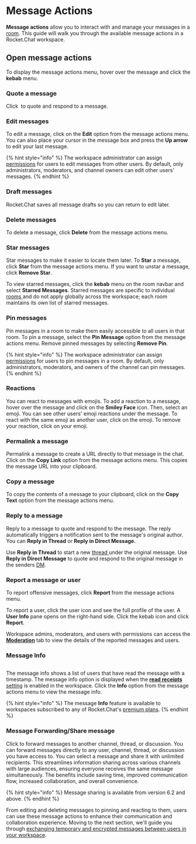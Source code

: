 # Message Actions

**Message actions** allow you to interact with and manage your messages in a [room](../rooms/). This guide will walk you through the available message actions in a Rocket.Chat workspace.

## Open message actions

To display the message actions menu, hover over the message and click the **kebab** menu.

### Quote a message

Click <img src="../../../.gitbook/assets/image (2) (1).png" alt="" data-size="line"> to quote and respond to a message.

### Edit messages

To edit a message, click on the **Edit** option from the message actions menu. You can also place your cursor in the message box and press the **Up arrow** to edit your last message.

{% hint style="info" %}
The workspace administrator can assign [permissions](../../workspace-administration/permissions/) for users to edit messages from other users. By default, only administrators, moderators, and channel owners can edit other users' messages.
{% endhint %}

### Draft messages

Rocket.Chat saves all message drafts so you can return to edit later.&#x20;

### Delete messages

To delete a message, click **Delete** from the message actions menu.

### Star messages

Star messages to make it easier to locate them later. To **Star** a message, click **Star** from the message actions menu. If you want to unstar a message, click **Remove Star**.

To view starred messages, click the **kebab** menu on the room navbar and select **Starred Messages**. Starred messages are specific to individual [rooms ](../rooms/)and do not apply globally across the workspace; each room maintains its own list of starred messages.

### Pin messages

Pin messages in a room to make them easily accessible to all users in that room. To pin a message, select the **Pin Message** option from the message actions menu. Remove pinned messages by selecting **Remove Pin**.

{% hint style="info" %}
The workspace administrator can assign [permissions](../../workspace-administration/permissions/) for  users to pin messages in a room. By default, only administrators, moderators, and owners of the channel can pin messages.
{% endhint %}

### Reactions

You can react to messages with emojis. To add a reaction to a message, hover over the message and click on the **Smiley Face** icon. Then, select an emoji. You can see other users' emoji reactions under the message. To react with the same emoji as another user, click on the emoji. To remove your reaction, click on your emoji.

### Permalink a message

Permalink a message to create a URL directly to that message in the chat. Click on the **Copy Link** option from the message actions menu. This copies the message URL into your clipboard.

### Copy a message

To copy the contents of a message to your clipboard, click on the **Copy Text** option from the message actions menu.

### Reply to a message

Reply to a message to quote and respond to the message. The reply automatically triggers a notification sent to the message's original author. You can **Reply in Thread** or **Reply in Direct Message.**

Use **Reply in Thread** to start a new [thread ](../rooms/threads/)under the original message. Use **Reply in Direct Message** to quote and respond to the original message in the senders [DM](../rooms/direct-messages/).

### Report a message or user

To report offensive messages, click **Report** from the message actions menu.

To report a user, click the user icon and see the full profile of the user. A **User Info** pane opens on the right-hand side. Click the kebab icon and click **Report**.&#x20;

Workspace admins, moderators, and users with permissions can access the [**Moderation**](../../workspace-administration/moderation.md) tab to view the details of the reported messages and users.

### Message Info

<figure><img src="../../../.gitbook/assets/Premium.svg" alt=""><figcaption></figcaption></figure>

The message info shows a list of users that have read the message with a timestamp. The message info option is displayed when the  [**read receipts** setting](../../workspace-administration/settings/message.md#read-receipts) is enabled in the workspace. Click the **Info** option from the message actions menu to view the message info.

{% hint style="info" %}
The message **Info** feature is available to workspaces subscribed to any of Rocket.Chat's [premium plans](../../../readme/our-plans.md).&#x20;
{% endhint %}

### Message Forwarding/Share message &#x20;

Click <img src="../../../.gitbook/assets/image (1) (3).png" alt="" data-size="line">to forward messages to another channel, thread, or discussion.  You can forward messages directly to any user, channel, thread, or discussion you have access to. You can select a message and share it with unlimited recipients. This streamlines information sharing across various channels with large audiences, ensuring everyone receives the same message simultaneously. The benefits include saving time, improved communication flow, increased collaboration, and overall convenience.

{% hint style="info" %}
Message sharing is available from version 6.2 and above.
{% endhint %}

From editing and deleting messages to pinning and reacting to them, users can use these message actions to enhance their communication and collaboration experience. Moving to the next section, we'll guide you through [exchanging temporary and encrypted messages between users in your workspace](off-the-record-otr-messaging-user-guide.md).
